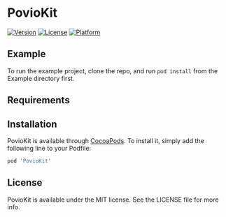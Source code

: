 # PovioKit

[![Version](https://img.shields.io/cocoapods/v/PovioKit.svg?style=flat)](https://cocoapods.org/pods/PovioKit)
[![License](https://img.shields.io/cocoapods/l/PovioKit.svg?style=flat)](https://cocoapods.org/pods/PovioKit)
[![Platform](https://img.shields.io/cocoapods/p/PovioKit.svg?style=flat)](https://cocoapods.org/pods/PovioKit)

## Example

To run the example project, clone the repo, and run `pod install` from the Example directory first.

## Requirements

## Installation

PovioKit is available through [CocoaPods](https://cocoapods.org). To install
it, simply add the following line to your Podfile:

```ruby
pod 'PovioKit'
```

## License

PovioKit is available under the MIT license. See the LICENSE file for more info.
